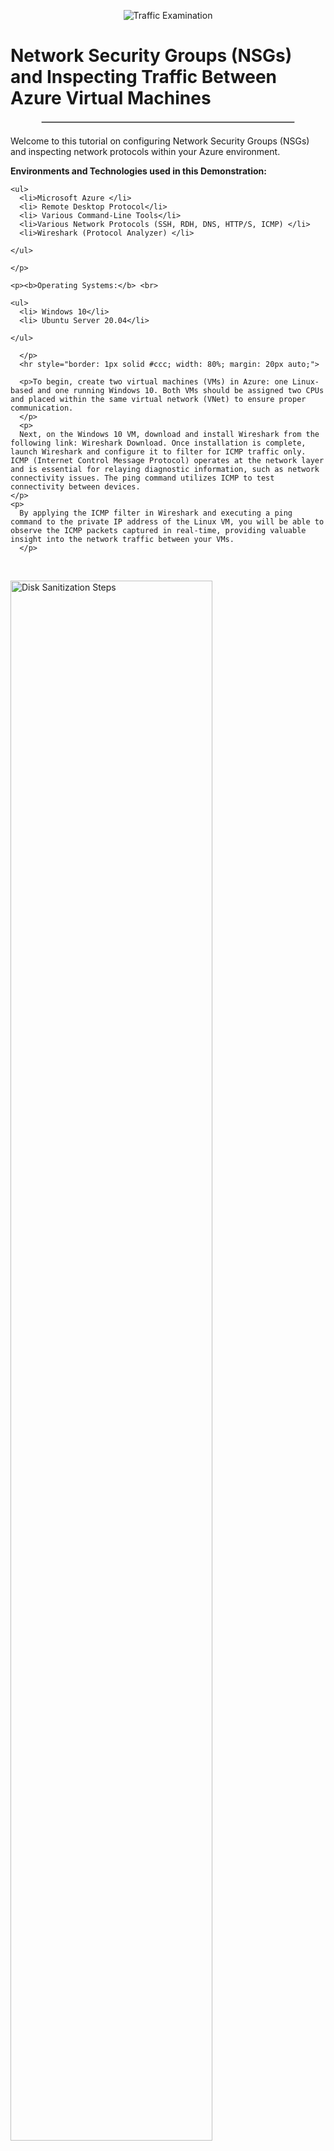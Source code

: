 <p align="center">
  <img src="https://i.imgur.com/Ua7udoS.png" alt="Traffic Examination"/>
  </p>
  <h1>Network Security Groups (NSGs) and Inspecting Traffic Between Azure Virtual Machines</h1>

  <hr style="border: 1px solid #ccc; width: 80%; margin: 20px auto;">
  <p>
    Welcome to this tutorial on configuring Network Security Groups (NSGs) and inspecting network protocols within your Azure environment.</p>

  <p><b>Environments and Technologies used in this Demonstration:</b> <br>

    <ul> 
      <li>Microsoft Azure </li>
      <li> Remote Desktop Protocol</li>
      <li> Various Command-Line Tools</li>
      <li>Various Network Protocols (SSH, RDH, DNS, HTTP/S, ICMP) </li>
      <li>Wireshark (Protocol Analyzer) </li>

    </ul>
    
    </p>
    
    <p><b>Operating Systems:</b> <br>
    
    <ul> 
      <li> Windows 10</li>
      <li> Ubuntu Server 20.04</li>
  
    </ul>
    
      </p> 
      <hr style="border: 1px solid #ccc; width: 80%; margin: 20px auto;">

      <p>To begin, create two virtual machines (VMs) in Azure: one Linux-based and one running Windows 10. Both VMs should be assigned two CPUs and placed within the same virtual network (VNet) to ensure proper communication.
      </p>
      <p>
      Next, on the Windows 10 VM, download and install Wireshark from the following link: Wireshark Download. Once installation is complete, launch Wireshark and configure it to filter for ICMP traffic only. ICMP (Internet Control Message Protocol) operates at the network layer and is essential for relaying diagnostic information, such as network connectivity issues. The ping command utilizes ICMP to test connectivity between devices.
    </p>
    <p>
      By applying the ICMP filter in Wireshark and executing a ping command to the private IP address of the Linux VM, you will be able to observe the ICMP packets captured in real-time, providing valuable insight into the network traffic between your VMs.    
      </p>
  
  


  <br />
  <p>
  <img src="https://i.imgur.com/IIUShxp.png" height="80%" width="80%" alt="Disk Sanitization Steps"/>
  </p>
  <p>
    We can analyze each individual packet to review the specific data transmitted with each ping. The image below illustrates this process in detail.
  
  </p>
  <br />
  <p>
  <img src="https://i.imgur.com/GLxSIG3.png" height="80%" width="80%" alt="Disk Sanitization Steps"/>
  </p>
  <p>

    In the next phase of the lab, we will initiate a continuous ping to the Linux machine using the ping -t command. This command will maintain an ongoing ping request until manually stopped. While the Windows machine is pinging the Linux machine, we will proceed to the Linux VM and configure the firewall to block inbound ICMP traffic.</p>
<p>
    Upon implementing this firewall rule, the Windows machine will stop receiving echo replies from the Linux machine. To block ICMP traffic, we will create a new Network Security Group (NSG) on the Linux VM and configure it to deny ICMP traffic. Alternatively, ICMP traffic can be allowed again by adjusting the NSG settings on the Linux VM through the Azure portal.  
  </p>
  
  <p>
  <img src="https://i.imgur.com/5vXO75R.png" height="80%" width="80%" alt="Disk Sanitization Steps"/>
  </p>
  <p>
  <img src="https://i.imgur.com/Asl80tN.png" height="80%" width="80%" alt="Disk Sanitization Steps"/>
  </p>
  <h1 style="text-align: center; font-weight: bold; font-size: 16pt;">SSH and Wireshark</h1> </p>
  <hr style="border: 1px solid #ccc; width: 80%; margin: 20px auto;">
  <p>
    Next, we will utilize the Windows machine to establish an SSH connection to the Linux machine. SSH (Secure Shell) operates solely via the command-line interface (CLI) and does not utilize a graphical user interface (GUI), providing secure remote access to the machine.
</p>
<p><b> What is SSH (Secure Shell)</b> <br>
  SSH (Secure Shell- Port 22) is a cryptographic network protocol that provides secure remote access to a computer's command-line interface over an unsecured network. It ensures data confidentiality and integrity by encrypting the communication between the client and server, making it a widely used method for managing remote systems.
</p>
<p><b> What is Wireshark</b> <br>
  Wireshark is a powerful, open-source network protocol analyzer that captures and inspects data packets traveling through a network. It allows users to view detailed information about network traffic, helping with troubleshooting, security analysis, and protocol development.
</p>
<p>
    We will configure Wireshark to filter and capture only SSH packets. Upon executing the SSH connection with the command ssh labuser@10.0.0.5, Wireshark will immediately begin capturing the SSH traffic, allowing us to monitor the encrypted data exchange between the two machines.  
  </p>
  <p>
  <img src="https://i.imgur.com/zteR41r.png" height="80%" width="80%" alt="Disk Sanitization Steps"/>
  </p>
  <p>

    Next, we will configure Wireshark to filter for DHCP traffic. The Dynamic Host Configuration Protocol (DHCP) operates on ports 67 and 68 and is responsible for dynamically assigning IP addresses to devices on a network.
</p>
<p>
    To observe this process, we will request a new IP address by executing the command ipconfig /renew on the Windows machine. Upon issuing the command, Wireshark will capture and display the DHCP traffic, allowing us to analyze the communication between the client and the DHCP server during the IP address allocation process.  
  </p>
  <p>
  <img src="https://i.imgur.com/vU8fpQf.png" height="80%" width="80%" alt="Disk Sanitization Steps"/>
  </p>
  <p>
    Now, we will configure Wireshark to filter for DNS traffic. DNS (Domain Name System) is responsible for resolving domain names into IP addresses.
</p>
<p>
    To generate DNS traffic, we will initiate a lookup by entering the command nslookup www.google.com. This command queries the DNS server to resolve the domain name "www.google.com" into its corresponding IP address. Wireshark will capture the DNS packets exchanged during this resolution process, allowing us to analyze the details of the request and response.  
  </p>
  <p>
  <img src="https://i.imgur.com/VMcwmsO.png" height="80%" width="80%" alt="Disk Sanitization Steps"/>
  </p>
  <p>

    Finally, we will configure Wireshark to filter for RDP (Remote Desktop Protocol) traffic. By applying the filter tcp port 3389, we will capture traffic on the default RDP port.
</p>
<p>
    Once this filter is applied, you will notice continuous traffic being generated as the Remote Desktop Protocol is actively used to establish and maintain a connection to the Virtual Machine. This behavior occurs because RDP operates on port 3389 and continuously exchanges data during an active remote desktop session.  
  </p>
  <p>
  <img src="https://i.imgur.com/VxXGv6X.png" height="80%" width="80%" alt="Disk Sanitization Steps"/>
  </p>
